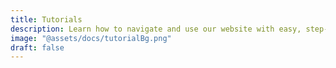 ```yaml
---
title: Tutorials
description: Learn how to navigate and use our website with easy, step-by-step tutorials. Quickly find guides on getting started, managing your account, and making the most of all features.
image: "@assets/docs/tutorialBg.png"
draft: false
---
```

